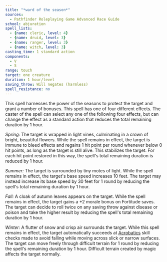 ```yaml
---
title: "*ward of the season*"
sources:
  - Pathfinder Roleplaying Game Advanced Race Guide
school: abjuration
spell_lists:
  - {name: cleric, level: 4}
  - {name: druid, level: 3}
  - {name: ranger, level: 3}
  - {name: witch, level: 3}
casting_time: 1 standard action
components:
  - V
  - S
range: touch
target: one creature
duration: 1 hour/level
saving_throw: Will negates (harmless)
spell_resistance: no
---
```


This spell harnesses the power of the seasons to protect the target and grant a number of bonuses. This spell has one of four different effects. The caster of the spell can select any one of the following four effects, but can change the effect as a standard action that reduces the total remaining duration by 1 hour.

*Spring:* The target is wrapped in light vines, culminating in a crown of bright, beautiful flowers. While the spell remains in effect, the target is immune to bleed effects and regains 1 hit point per round whenever below 0 hit points, as long as the target is still alive. This stabilizes the target. For each hit point restored in this way, the spell's total remaining duration is reduced by 1 hour.

*Summer:* The target is surrounded by tiny motes of light. While the spell remains in effect, the target's base speed increases 10 feet. The target may instead increase its base speed by 30 feet for 1 round by reducing the spell's total remaining duration by 1 hour.

*Fall:* A cloak of autumn leaves appears on the target. While the spell remains in effect, the target gains a +2 morale bonus on Fortitude saves. The target can decide to roll twice on any saving throw against disease or poison and take the higher result by reducing the spell's total remaining duration by 1 hour.

*Winter:* A flutter of snow and crisp air surrounds the target. While this spell remains in effect, the target automatically succeeds at [Acrobatics](/skills/acrobatics/) skill checks made to avoid falling while moving across slick or narrow surfaces. The target can move freely through difficult terrain for 1 round by reducing the spell's remaining duration by 1 hour. Difficult terrain created by magic affects the target normally.